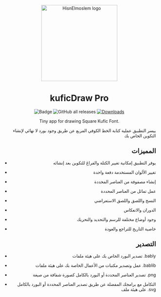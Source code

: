 <div align="center">

<img src="https://github.com/kuficdraw/kuficdraw-pro/assets/50374022/959ff633-486b-4d52-bff7-ffe06e86695a" alt='HisnElmoslem logo' height="250"/>

# kuficDraw Pro

![Badge](https://img.shields.io/github/v/release/kuficdraw/kuficdraw-pro)
![GitHub all releases](https://img.shields.io/github/downloads/kuficdraw/kuficdraw-pro/total?color=green&label=Total%20Downloads)
[![Downloads](https://PlayBadges.pavi2410.me/badge/downloads?id=com.hassaneltantawy.kuficdraw)](https://play.google.com/store/apps/details?id=com.hassaneltantawy.kuficdraw)

 Tiny app for drawing Square Kufic Font.

<div align="right">

ييسر التطبيق عملية كتابة الخط الكوفي المربع
عن طريق وجود بورد لا نهائي لإنشاء التكوين الخاص بك

## المميزات
- يوفر التطبيق إمكانية تغيير الكتلة والفراغ للتكوين بعد إنشائه
- تغيير الألوان المستخدمة دفعة واحدة
- إنشاء مصفوفة من العناصر المحددة
- عمل تماثل من العناصر المحددة
- النسخ واللصق واللصق الاستعراضي
- الدوران والانعكاس

- وجود أوضاع مختلفة للرسم والتحديد والتحريك

- خاصية التاريخ للتراجع والعودة

## التصدير

- تصدير البورد الخاص بك على هيئة ملفات .bably
- عمل وتصدير مكتبات من الأعمال الخاصة بك على هيئة ملفات .bablib
- تصدير العناصر المحددة أو البورد بالكامل كصورة شفافة من صيغة .png

- التكامل مع برامجك المفضلة عن طريق تصدير العناصر المحددة أو البورد بالكامل على هيئة ملف .svg
